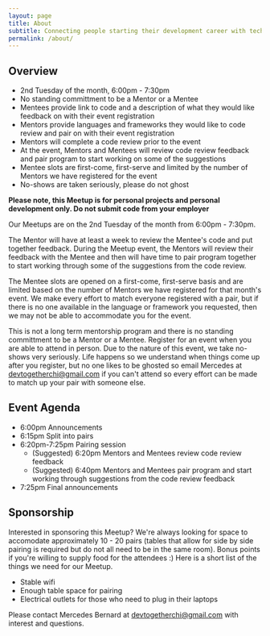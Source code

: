 ```yaml
---
layout: page
title: About
subtitle: Connecting people starting their development career with technical mentors through low-commitment, high-value, human interactions
permalink: /about/
---
```


## Overview
- 2nd Tuesday of the month, 6:00pm - 7:30pm
- No standing committment to be a Mentor or a Mentee
- Mentees provide link to code and a description of what they would like feedback on with their event registration
- Mentors provide languages and frameworks they would like to code review and pair on with their event registration
- Mentors will complete a code review prior to the event
- At the event, Mentors and Mentees will review code review feedback and pair program to start working on some of the suggestions
- Mentee slots are first-come, first-serve and limited by the number of Mentors we have registered for the event
- No-shows are taken seriously, please do not ghost

**Please note, this Meetup is for personal projects and personal development only. Do not submit code from your employer**

Our Meetups are on the 2nd Tuesday of the month from 6:00pm - 7:30pm.

The Mentor will have at least a week to review the Mentee's code and put together feedback. During the Meetup event, the Mentors will review their feedback with the Mentee and then will have time to pair program together to start working through some of the suggestions from the code review. 

The Mentee slots are opened on a first-come, first-serve basis and are limited based on the number of Mentors we have registered for that month's event. We make every effort to match everyone registered with a pair, but if there is no one available in the language or framework you requested, then we may not be able to accommodate you for the event.

This is not a long term mentorship program and there is no standing committment to be a Mentor or a Mentee. Register for an event when you are able to attend in person. Due to the nature of this event, we take no-shows very seriously. Life happens so we understand when things come up after you register, but no one likes to be ghosted so email Mercedes at <devtogetherchi@gmail.com> if you can't attend so every effort can be made to match up your pair with someone else.


## Event Agenda
- 6:00pm Announcements
- 6:15pm Split into pairs
- 6:20pm-7:25pm Pairing session
  - (Suggested) 6:20pm Mentors and Mentees review code review feedback
  - (Suggested) 6:40pm Mentors and Mentees pair program and start working through suggestions from the code review feedback
- 7:25pm Final announcements

## Sponsorship
Interested in sponsoring this Meetup? We're always looking for space to accomodate approximately 10 - 20 pairs (tables that allow for side by side pairing is required but do not all need to be in the same room). Bonus points if you're willing to supply food for the attendees :) Here is a short list of the things we need for our Meetup.
- Stable wifi
- Enough table space for pairing
- Electrical outlets for those who need to plug in their laptops

Please contact Mercedes Bernard at <devtogetherchi@gmail.com> with interest and questions.
